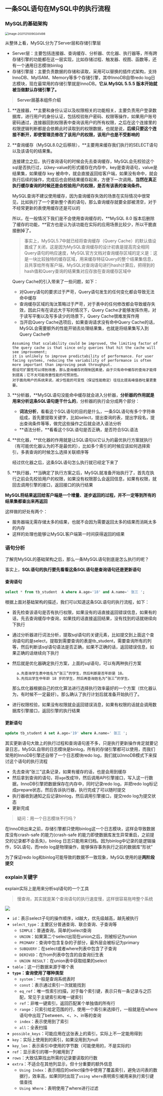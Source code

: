 ## 一条SQL语句在MySQL中的执行流程

### MySQL的基础架构

<img src="../../image/MySQL/image-20211210090241498.png" alt="image-20211210090241498" style="zoom:67%;" />

从整体上看，MySQL分为了Server层和存储引擎层

- Server层：主要包括连接器、查询缓存、分析器、优化器、执行器等，所有跨存储引擎的功能都在这一层实现，比如存储过程、触发器、视图、函数等，还有一个通用日志模块binlog
- 存储引擎层：主要负责数据的存储和读取，采用可以替换的插件式架构，支持InnoDB、MyISAM、Memory等多个存储引擎，其中InnoDB自带redo log日志模块，现在最常用的存储引擎就是InnoDB。**它从 MySQL 5.5.5 版本开始就被当做默认存储引擎了。**



> **Server层基本组件介绍**

1. **连接器，**主要和身份认证以及权限相关的功能相关，主要负责用户登录数据库，进行用户的身份认证，包括校验账户密码、权限等操作，如果用户账号密码通过，连接器回到权限表中查询该用户的所有权限，之后在这个连接里的权限逻辑判断都是会依赖此时读取到的权限数据，也就是说，**后续只要这个连接不断开，即使管理员修改了该用户的权限，该用户也是不受影响的**

2. **查询缓存（MySQL8.0之后移除），**主要用来缓存我们执行的SELECT语句以及该语句的结果集。

   连接建立之后，执行查询语句的时候会先去查询缓存，MySQL会先校验这个sql是否执行过，以key-value的形式缓存在内存中，key是查询语句，value是结果集，如果缓存 key 被命中，就会直接返回给客户端，如果没有命中，就会执行后续的操作，完成后也会把结果缓存起来，方便下一次调用。**当然在真正执行缓存查询的时候还是会校验用户的权限，是否有该表的查询条件。**

   MySQL查询不建议使用缓存，因为查询缓存失效的场景在实际情况中很常见，比如执行了一个更新整个表的语句，那么查询缓存就要全部被清空，对于不经常更新的表使用缓存还是可以的

   所以，在一般情况下我们是不会使用查询缓存的，**MySQL 8.0 版本后删除了缓存的功能，**官方也是认为该功能在实际的应用场景比较少，所以干脆直接删掉了。

   > 事实上，MySQL5.7中就已经将查询缓存（Query Cache）的默认值设置成了关闭，这是因为MySQL查询缓存的设计初衷是提高完全相同Query语句的响应速度，MySQL官方文档对查询缓存区域的定义是：这是一块比较独特的缓存区域，用来缓存特征Query的整个结果集信息，且共享给所有客户端，MySQL对查询语句进行hash计算后，把得到的hash值和Query查询的结果集对应存放在查询缓存区域中

   Query Cache的引入带来了一些问题，如下：

   - 对Query语句的要求过于严苛，Query语句发生的任何变化都会导致无法命中缓存
   - 查询缓存区域的淘汰策略过于严苛，对于表中的任何修改都会导致缓存失效，因此只有在读远大于写的情况下，Query Cache才能够发挥作用，对于读写平衡以及写多读少的场景下，Query Cache很难发挥作用
   - 当开启Query Cache选项后，如果查询请求没有命中Query Cache的话，MySQL会需要额外的性能开销去处理结果集，也就是将结果集写入到Query Cache中

   ```
   Assuming that scalability could be improved, the limiting factor of the query cache is that since only queries that hit the cache will see improvement; 
   it is unlikely to improve predictability of performance. For user facing systems, reducing the variability of performance is often more important than improving peak throughput.
   假设可扩展性可以得到改善，那么查询缓存的限制因素是，由于只有命中缓存的查询才能得到提高；它不太可能改善性能的可预测性。
   对于面向用户的系统来说，减少性能的可变性（保证性能稳定）往往比提高峰值吞吐量更重要。
   ```

   

3. **分析器，**MySQL语句没能命中缓存就会进入分析器，**分析器的作用就是用来分析这条SQL语句是干什么的**，分析器的执行会分成两个部分：

   - **词法分析**，看看这个SQL语句的目的是什么，一条SQL语句有多个字符串组成，首先要提取关键字，比如select，提出查询的表，提出字段名，提出查询条件等等，做完这些操作之后就会进入语法分析
   - **语法分析，**看看这个SQL语句是否正确，是否符合SQL语法

4. **优化器，**优化器的作用就是让SQL语句以它认为的最优执行方案就执行（有可能优化器认为的不是最优的），比如多个索引的时候应该如何选择索引，多表查询的时候怎么选择关联顺序等

   经过优化器之后，这条SQL语句怎么执行就已经定下来了

5. **执行器，**当确定了执行方案之后，MySQL就准备开始执行了，首先在执行之前会先校验用户的权限，如果没有权限那么会返回信息，如果有权限，就回去调用引擎的接口，返回接口的执行结果



**MySQL将结果返回给客户端是一个增量、逐步返回的过程，并不一定等到所有的结果集都查出来再返回**

这样做的好处有两个：

- 服务器端无需存储太多的结果，也就不会因为需要返回太多的结果而消耗太多的内存
- 这样的处理也能够让MySQL客户端第一时间获得返回的结果



### 语句分析

了解完MySQL的基础架构之后，那么一条MySQL语句到底是怎么执行的呢？

事实上，**SQL语句的执行要先看看这条SQL语句是查询语句还是更新语句**

#### 查询语句

```sql
select * from tb_student  A where A.age='18' and A.name=' 张三 ';
```

根据上面对基础架构的描述，我们可以知道这条SQL语句的执行流程，如下：

- 首先检查该语句是否有执行权限，如果没有的话直接返回错误信息，如果有的话，先去查询缓存中查询，如果找的话直接返回结果，没有找到的话就继续向下执行

- 通过分析器进行词法分析，提取sql语句的关键元素，比如提交到上面这个查询语句的是select，提取到需要查询的表是tb_student，需要查询所有的列等，然后判断该sql语句语法是否正确，如果不正确的话，返回错误信息，如果正确的话继续向下执行

- 然后就是优化器确定执行方案，上面的sql语句，可以有两种执行方案

  ```
    a.先查询学生表中姓名为“张三”的学生，然后判断是否年龄是 18。
    b.先找出学生中年龄 18 岁的学生，然后再查询姓名为“张三”的学生。
  ```

  那么优化器根据自己的优化算法进行选择执行效率最好的一个方案（优化器认为，有时候不一定最好）。那么确认了执行计划后就准备开始执行了。

- 进行权限校验，如果没有权限就会返回错误消息，如果有权限的话就会调用数据库引擎接口，返回引擎的执行结果



#### 更新语句

```sql
update tb_student A set A.age='19' where A.name=' 张三 ';
```

其实更新语句大致上的执行过程和查询语句差不多，只是执行更新操作肯定就要记录日志，MySQL自带的日志模块是binlog，所有的存储引擎都可以使用，而我们常用的InnoDB引擎还自带了一个日志模块redo log，我们就以InnoDB模式下来探讨这个语句的执行流程

- 先去查询“张三”这条记录，如果有缓存的话，也是会用到缓存
- 然后拿到查询的语句，将`age`改成19，然后调用API引擎接口，写入这一行数据，InnoDB引擎把数据保存在内存中，同时记录redo log，并把redo log标记成prepare状态，然后告诉执行器，执行完成了可以随时提交
- 执行器收到通知之后记录binlog，然后调用引擎接口，提交redo log为提交状态
- 更新完成



> 疑问：用一个日志模块不行吗？

在InnoDB出来之前，存储引擎都只使用binlog这一个日志模块，这样会导致数据库没有crash-safe 的能力(crash-safe 的能力即使数据库发生异常重启，之前提交的记录都不会丢失)，binlog 日志只能用来归档。因为binlog中记录的是逻辑操作，SQL语句，而redo log是物理操作，能够保存事务执行之前的数据库“形状”



为了保证redo log和binlog可能导致的数据不一致现象，MySQL使用的是**两阶段提交**



### explain关键字

explain实际上是用来分析sql语句的一个工具

> 慢查询，其实就是某个查询语句的执行速度慢，这样很容易拖垮整个系统

![](../../image/MySQL/explain.jpg)

- `id`：表示select子句的操作顺序，id越大，优先级越高，越先被执行
- `select_type`：主要区分普通查询、联合查询、子查询等
  - `SIMPLE`：普通查询，简单的select查询
  - `UNION`：如果第二个select出现在union之后，则被标记为union
  - `PRIMARY`：查询中包含复杂的子部分，最外层会被标记为primary
  - `SUBQUERY`：在select或者where列表中包含了子查询
  - `DERIVED`：在from列表中包含的自查询衍生表
  - `UNION RESULT`：在union表中获取结果的select
- `table`：这一行数据来源于哪个表
- **`type`：查询使用了哪种类型**
  - `system`：一般是查询系统表时
  - `const`：表示通过索引一次就能找到
  - `eq_ref`：唯一性索引扫描，对于每个索引键，表示只有一条记录与之匹配，常见于主键索引和唯一键索引
  - `ref`：非唯一键索引，返回匹配某个单独值的所有行
  - `range`：只索引给定范围的行，使用一个索引来选择行，一般就是在where语句中出现了between、<、>、in等的查询
  - `index`：表示使用到了索引
  - `all`：全表扫描
- `possible_keys`：可能应用在这张表上的索引，实际上不一定能用得到
- `key`：实际上使用到的索引，如果没用到为null
- `key_len`：表示索引中使用的字节数（可能使用的，不是实际的）
- `ref`：显示索引的哪一列被用到了
- `rows`：大致估算找出所需的记录要读取的行数
- `extra`：不适合在其他列显示，但十分重要的额外信息
  - `Using Index`：表示相应的select操作中使用了覆盖索引，避免访问表的数据行，效率高，如果同时出现了`using where`表明索引被用来执行索引键值查找
  - `Using Where`：表明使用了where进行过滤











